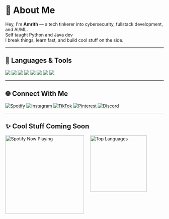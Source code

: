 <!-- README.md -->

# 👋 About Me

Hey, I'm **Amrith** — a tech tinkerer into cybersecurity, fullstack development, and AI/ML.  
Self taught Python and Java dev  
I break things, learn fast, and build cool stuff on the side.


---

## 🧠 Languages & Tools

<p align="left">
  <img src="https://img.shields.io/badge/Python-1e1e1e?style=for-the-badge&logo=python&logoColor=4B8BBE">
  <img src="https://img.shields.io/badge/JavaScript-1e1e1e?style=for-the-badge&logo=javascript&logoColor=F7DF1E">
  <img src="https://img.shields.io/badge/React-1e1e1e?style=for-the-badge&logo=react&logoColor=61DAFB">
  <img src="https://img.shields.io/badge/Flutter-1e1e1e?style=for-the-badge&logo=flutter&logoColor=02569B">
  <img src="https://img.shields.io/badge/MongoDB-1e1e1e?style=for-the-badge&logo=mongodb&logoColor=47A248">
  <img src="https://img.shields.io/badge/Java-1e1e1e?style=for-the-badge&logo=openjdk&logoColor=007396">
  <img src="https://img.shields.io/badge/Android-1e1e1e?style=for-the-badge&logo=android&logoColor=3DDC84">
  <img src="https://img.shields.io/badge/HTML5-1e1e1e?style=for-the-badge&logo=html5&logoColor=E34F26">
</p>

---

## 🌐 Connect With Me

<p align="left">
  <a href="https://open.spotify.com/user/xa9ydbpy4g2zr9uw1oa737kv2">
    <img src="https://img.shields.io/badge/Spotify-1ed760?style=for-the-badge&logo=spotify&logoColor=white" alt="Spotify">
  </a>
  <a href="https://www.instagram.com/amrithakshaj/">
    <img src="https://img.shields.io/badge/Instagram-e4405f?style=for-the-badge&logo=instagram&logoColor=white" alt="Instagram">
  </a>
  <a href="https://www.tiktok.com/@stoobyyyy?_t=ZS-8wUON0MgGvt&_r=1">
    <img src="https://img.shields.io/badge/TikTok-000000?style=for-the-badge&logo=tiktok&logoColor=white" alt="TikTok">
  </a>
  <a href="https://pin.it/2cntP1syK">
    <img src="https://img.shields.io/badge/Pinterest-bd081c?style=for-the-badge&logo=pinterest&logoColor=white" alt="Pinterest">
  </a>
  <a href="https://discord.com/users/700195735689494558">
    <img src="https://img.shields.io/badge/Discord-7289da?style=for-the-badge&logo=discord&logoColor=white" alt="Discord">
  </a>
</p>

---



## ✨ Cool Stuff Coming Soon

<div align="left" style="display: flex; gap: 20px; flex-wrap: wrap; align-items: flex-start;">

  <img src="https://spotify-github-profile.kittinanx.com/api/view.svg?uid=xa9ydbpy4g2zr9uw1oa737kv2&cover_image=true&theme=default&show_offline=false&background_color=2e4739&interchange=false&bar_color=7ec699" alt="Spotify Now Playing" height="250">

  <img src="https://github-readme-stats.vercel.app/api/top-langs/?username=stoobyy&layout=compact&theme=dark&bg_color=2e4739&title_color=adebad&text_color=cfffe3&icon_color=adebad&hide_border=true" alt="Top Languages" height="180">

</div>


